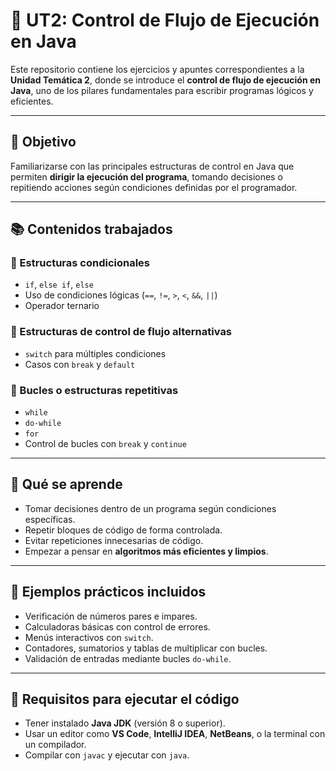 # 🚦 UT2: Control de Flujo de Ejecución en Java

Este repositorio contiene los ejercicios y apuntes correspondientes a la **Unidad Temática 2**, donde se introduce el **control de flujo de ejecución en Java**, uno de los pilares fundamentales para escribir programas lógicos y eficientes.

---

## 🎯 Objetivo

Familiarizarse con las principales estructuras de control en Java que permiten **dirigir la ejecución del programa**, tomando decisiones o repitiendo acciones según condiciones definidas por el programador.

---

## 📚 Contenidos trabajados

### 🔹 Estructuras condicionales
- `if`, `else if`, `else`
- Uso de condiciones lógicas (`==`, `!=`, `>`, `<`, `&&`, `||`)
- Operador ternario

### 🔹 Estructuras de control de flujo alternativas
- `switch` para múltiples condiciones
- Casos con `break` y `default`

### 🔹 Bucles o estructuras repetitivas
- `while`
- `do-while`
- `for`
- Control de bucles con `break` y `continue`

---

## 🧠 Qué se aprende

- Tomar decisiones dentro de un programa según condiciones específicas.
- Repetir bloques de código de forma controlada.
- Evitar repeticiones innecesarias de código.
- Empezar a pensar en **algoritmos más eficientes y limpios**.

---

## 🧪 Ejemplos prácticos incluidos

- Verificación de números pares e impares.
- Calculadoras básicas con control de errores.
- Menús interactivos con `switch`.
- Contadores, sumatorios y tablas de multiplicar con bucles.
- Validación de entradas mediante bucles `do-while`.

---

## 🧰 Requisitos para ejecutar el código

- Tener instalado **Java JDK** (versión 8 o superior).
- Usar un editor como **VS Code**, **IntelliJ IDEA**, **NetBeans**, o la terminal con un compilador.
- Compilar con `javac` y ejecutar con `java`.